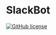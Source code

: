 # SlackBot

[![GitHub license](https://img.shields.io/github/license/delasteve/slackbot.svg?style=flat-square)]()
